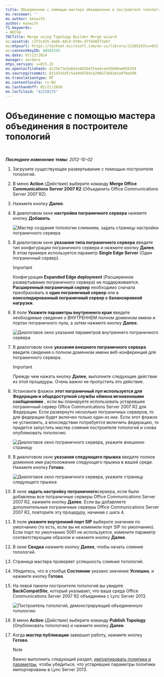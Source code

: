 ```yaml
---
title: Объединение с помощью мастера объединения в построителе топологий
ms.reviewer: ''
ms.author: kenwith
author: kenwith
f1.keywords:
- NOCSH
TOCTitle: Merge using Topology Builder Merge wizard
ms:assetid: c3f3c425-dab6-4dcd-bf0e-d7fde05f2ebf
ms:mtpsurl: https://technet.microsoft.com/en-us/library/JJ205243(v=OCS.15)
ms:contentKeyID: 48185343
ms.date: 07/23/2014
manager: serdars
mtps_version: v=OCS.15
ms.openlocfilehash: dc25e73e2eb62e8d1b43fee4ce4350d8ae05b354
ms.sourcegitcommit: 831d141dfc5a49dd764cb296b73b63e5a9f8e599
ms.translationtype: MT
ms.contentlocale: ru-RU
ms.lasthandoff: 02/21/2020
ms.locfileid: "42210175"
---
```

<div data-xmlns="http://www.w3.org/1999/xhtml">

<div class="topic" data-xmlns="http://www.w3.org/1999/xhtml" data-msxsl="urn:schemas-microsoft-com:xslt" data-cs="https://msdn.microsoft.com/">

<div data-asp="https://msdn2.microsoft.com/asp">

# <a name="merge-using-topology-builder-merge-wizard"></a>Объединение с помощью мастера объединения в построителе топологий

</div>

<div id="mainSection">

<div id="mainBody">

<span> </span>

_**Последнее изменение темы:** 2012-10-02_

1.  Загрузите существующее развертывание с помощью построителя топологий.

2.  В меню **Action** (Действие) выберите команду **Merge Office Communications Server 2007 R2** (Объединить Office Communications Server 2007 R2).

3.  Нажмите кнопку **Далее**.

4.  В диалоговом окне **настройки пограничного сервера** нажмите кнопку **Добавить**.
    
    ![Мастер создания топологии слиянием, задать страницу настройки пограничного сервера](images/JJ205243.cdca609d-d4d5-47d9-9ff8-8b1daa4106e1(OCS.15).jpg "Мастер создания топологии слиянием, задать страницу настройки пограничного сервера")  

5.  В диалоговом окне **указания типа пограничного сервера** введите тип конфигурации пограничного сервера и нажмите кнопку **Далее**. В этом примере используется параметр **Single Edge Server** (Один пограничный сервер).
    
    <div>
    

    > [!IMPORTANT]  
    > Конфигурация <STRONG>Expanded Edge deployment</STRONG> (Расширенное развертывание пограничного сервера) не поддерживается. <STRONG>Расширенный пограничный сервер</STRONG> необходимо сначала преобразовать в <STRONG>один пограничный сервер</STRONG> или в <STRONG>консолидированный пограничный сервер с балансировкой нагрузки</STRONG>.

    
    </div>

6.  В поле **Укажите параметры внутреннего края** введите необходимые сведения о ВНУТРЕННЕМ полном доменном имени и портах пограничного пула, а затем нажмите кнопку **Далее**.
    
    ![Диалоговое окно указания параметров внутреннего пограничного сервера](images/JJ205243.dd664761-839c-4ac8-bd1a-5525589dfbb0(OCS.15).jpg "Диалоговое окно указания параметров внутреннего пограничного сервера")  

7.  В диалоговом окне **указания внешнего пограничного сервера** введите сведения о полном доменном имени веб-конференций для пограничного сервера.
    
    <div>
    

    > [!IMPORTANT]  
    > Прежде чем нажать кнопку <STRONG>Далее</STRONG>, выполните следующее действие из этой процедуры. Очень важно не пропустить это действие.

    
    </div>

8.  Установите флажок **этот пограничный пул используется для Федерации и общедоступной службы обмена мгновенными сообщениями** , если вы планируете использовать устаревшее пограничный сервер Office Communications Server 2007 R2 для Федерации. Если развернуто несколько пограничных серверов, то для федерации будет включен только один из них. Если этот флажок не установить, а впоследствии потребуется включить федерацию, то придется запустить мастер слияния построителя топологий и снова опубликовать топологию.
    
    ![Диалоговое окно пограничного сервера, укажите внешнюю страницу](images/JJ205243.32e97ce5-92f0-477e-8125-5d2ece237b13(OCS.15).jpg "Диалоговое окно пограничного сервера, укажите внешнюю страницу")  

9.  В диалоговом окне **указания следующего прыжка** введите полное доменное имя расположения следующего прыжка в вашей среде. Нажмите кнопку **Готово**.
    
    ![Диалоговое окно пограничного сервера, укажите страницу следующего прыжка](images/JJ205243.e734ee0d-f91c-4f3f-8ae6-248ecabcf678(OCS.15).jpg "Диалоговое окно пограничного сервера, укажите страницу следующего прыжка")  

10. В окне **задать настройку пограничного**сервера, если были добавлены все пограничные серверы Office Communications Server 2007 R2, нажмите кнопку **Далее**. Если вы добавляете дополнительные пограничные серверы Office Communications Server 2007 R2, повторите эту процедуру, начиная с шага 4.

11. В поле **укажите внутренний порт SIP** выберите значение по умолчанию (то есть, если вы не изменили порт SIP по умолчанию). Если порт по умолчанию 5061 не используется, измените параметр соответствующим образом и нажмите кнопку **Далее**.

12. В окне **Сводка** нажмите кнопку **Далее**, чтобы начать слияние топологий.

13. Страница мастера проверяет успешность слияния топологий.

14. Убедитесь, что в столбце **Состояние** указано значение **Успешно**, и нажмите кнопку **Готово**.

15. На левой панели построителя топологий вы увидите **BackCompatSite**, который указывает, что ваша среда Office Communications Server 2007 R2 объединена с Lync Server 2013.
    
    ![Построитель топологий, демонстрирующий объединенную топологию](images/JJ205243.62751c76-f018-4c6d-bb48-c61ef8974d31(OCS.15).jpg "Построитель топологий, демонстрирующий объединенную топологию")  

16. В меню **Action** (Действие) выберите команду **Publish Topology** (Опубликовать топологию) и нажмите кнопку **Далее**.

17. Когда **мастер публикации** завершит работу, нажмите кнопку **Готово**.
    
    <div>
    

    > [!NOTE]  
    > Важно выполнить следующий раздел, <A href="import-policies-and-settings.md">импортировать политики и параметры</A>, чтобы убедиться, что устаревшие параметры политики импортированы в Lync Server 2013.

    
    </div>

</div>

<span> </span>

</div>

</div>

</div>

